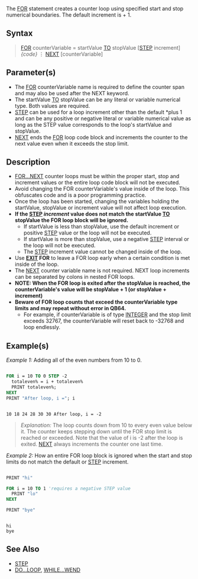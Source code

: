 The [FOR](FOR) statement creates a counter loop using specified start and stop numerical boundaries. The default increment is + 1.

## Syntax
 
> [FOR](FOR) counterVariable = startValue [TO](TO) stopValue [[STEP](STEP) increment]
>   *{code}*
>   ⋮
> [NEXT](NEXT) [counterVariable]

## Parameter(s)

* The [FOR](FOR) counterVariable name is required to define the counter span and may also be used after the NEXT keyword.
* The startValue [TO](TO) stopValue can be any literal or variable numerical type. Both values are  required.
* [STEP](STEP) can be used for a loop increment other than the default *plus 1 and can be any positive or negative literal or variable numerical value as long as the STEP value corresponds to the loop's startValue and stopValue.
* [NEXT](NEXT) ends the [FOR](FOR) loop code block and increments the counter to the next value even when it exceeds the stop limit. 

## Description

* [FOR...NEXT](FOR...NEXT) counter loops must be within the proper start, stop and increment values or the entire loop code block will not be executed. 
* Avoid changing the FOR counterVariable's value inside of the loop. This obfuscates code and is a poor programming practice.
* Once the loop has been started, changing the variables holding the startValue, stopValue or increment value will not affect loop execution.
* **If the [STEP](STEP) *increment* value does not match the startValue [TO](TO) stopValue the FOR loop block will be ignored.**
  - If startValue is less than stopValue, use the default increment or positive [STEP](STEP) value or the loop will not be executed.
  - If startValue is more than stopValue, use a negative [STEP](STEP) interval or the loop will not be executed.
  - The [STEP](STEP) increment value cannot be changed inside of the loop.
* Use **[EXIT](EXIT) FOR** to leave a FOR loop early when a certain condition is met inside of the loop.
* The [NEXT](NEXT) counter variable name is not required. NEXT loop increments can be separated by colons in nested FOR loops. 
* **NOTE: When the FOR loop is exited after the stopValue is reached, the counterVariable's value will be stopValue + 1 (or stopValue + increment)**
* **Beware of FOR loop counts that exceed the counterVariable type limits and may repeat without error in QB64.**
  - For example, if counterVariable is of type [INTEGER](INTEGER) and the stop limit exceeds 32767, the counterVariable will reset back to -32768 and loop endlessly.

## Example(s)

*Example 1:* Adding all of the even numbers from 10 to 0.

```vb

FOR i = 10 TO 0 STEP -2
  totaleven% = i + totaleven%
  PRINT totaleven%;
NEXT
PRINT "After loop, i ="; i 

```

```text

10 18 24 28 30 30 After loop, i = -2

```

> *Explanation:* The loop counts down from 10 to every even value below it. The counter keeps stepping down until the FOR stop limit is reached or exceeded. Note that the value of i is -2 after the loop is exited. [NEXT](NEXT) always increments the counter one last time.

*Example 2:* How an entire FOR loop block is ignored when the start and stop limits do not match the default or [STEP](STEP) increment.

```vb

PRINT "hi"

FOR i = 10 TO 1 'requires a negative STEP value
  PRINT "lo"
NEXT

PRINT "bye"

```

```text

hi
bye 

```

## See Also

* [STEP](STEP) 
* [DO...LOOP](DO...LOOP), [WHILE...WEND](WHILE...WEND)
